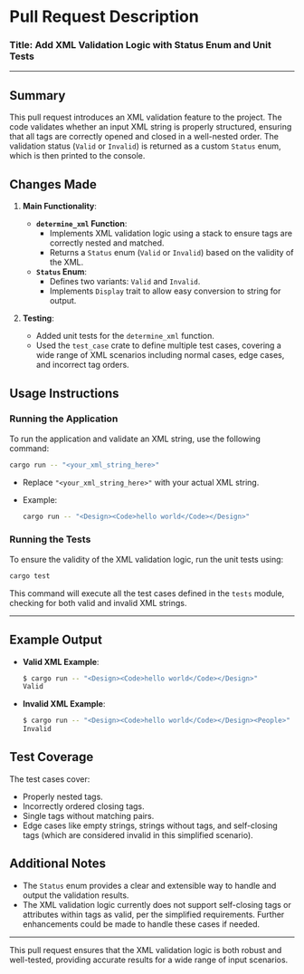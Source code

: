 # Pull Request Description

### Title: **Add XML Validation Logic with Status Enum and Unit Tests**

---

## Summary
This pull request introduces an XML validation feature to the project. The code validates whether an input XML string is properly structured, ensuring that all tags are correctly opened and closed in a well-nested order. The validation status (`Valid` or `Invalid`) is returned as a custom `Status` enum, which is then printed to the console.

## Changes Made
1. **Main Functionality**:
   - **`determine_xml` Function**: 
     - Implements XML validation logic using a stack to ensure tags are correctly nested and matched.
     - Returns a `Status` enum (`Valid` or `Invalid`) based on the validity of the XML.
   - **`Status` Enum**:
     - Defines two variants: `Valid` and `Invalid`.
     - Implements `Display` trait to allow easy conversion to string for output.

2. **Testing**:
   - Added unit tests for the `determine_xml` function.
   - Used the `test_case` crate to define multiple test cases, covering a wide range of XML scenarios including normal cases, edge cases, and incorrect tag orders.

## Usage Instructions

### Running the Application
To run the application and validate an XML string, use the following command:

```bash
cargo run -- "<your_xml_string_here>"
```

- Replace `"<your_xml_string_here>"` with your actual XML string.
- Example:

  ```bash
  cargo run -- "<Design><Code>hello world</Code></Design>"
  ```

### Running the Tests
To ensure the validity of the XML validation logic, run the unit tests using:

```bash
cargo test
```

This command will execute all the test cases defined in the `tests` module, checking for both valid and invalid XML strings.

---

## Example Output

- **Valid XML Example**:

  ```bash
  $ cargo run -- "<Design><Code>hello world</Code></Design>"
  Valid
  ```

- **Invalid XML Example**:

  ```bash
  $ cargo run -- "<Design><Code>hello world</Code></Design><People>"
  Invalid
  ```

## Test Coverage
The test cases cover:
- Properly nested tags.
- Incorrectly ordered closing tags.
- Single tags without matching pairs.
- Edge cases like empty strings, strings without tags, and self-closing tags (which are considered invalid in this simplified scenario).

## Additional Notes
- The `Status` enum provides a clear and extensible way to handle and output the validation results.
- The XML validation logic currently does not support self-closing tags or attributes within tags as valid, per the simplified requirements. Further enhancements could be made to handle these cases if needed.

---

This pull request ensures that the XML validation logic is both robust and well-tested, providing accurate results for a wide range of input scenarios.
